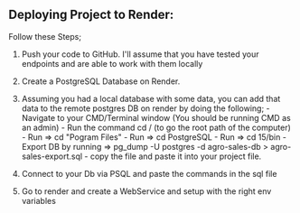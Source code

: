 ## Deploying Project to Render:

Follow these Steps;

1. Push your code to GitHub. I'll assume that you have tested your endpoints and are able to work with them locally
2. Create a PostgreSQL Database on Render.
3. Assuming you had a local database with some data, you can add that data to the remote postgres DB on render by doing the following;
        - Navigate to your CMD/Terminal window (You should be running CMD as an admin)
        - Run the command cd / (to go the root path of the computer)
        - Run => cd "Pogram Files"
        - Run => cd PostgreSQL
        - Run => cd 15/bin
        - Export DB by running => pg_dump -U postgres -d agro-sales-db > agro-sales-export.sql
        - copy the file and paste it into your project file.

4. Connect to your Db via PSQL and paste the commands in the sql file
5. Go to render and create a WebService and setup with the right env variables
